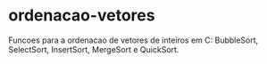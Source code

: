 # ordenacao-vetores
Funcoes para a ordenacao de vetores de inteiros em C: BubbleSort, SelectSort, InsertSort, MergeSort e QuickSort.
